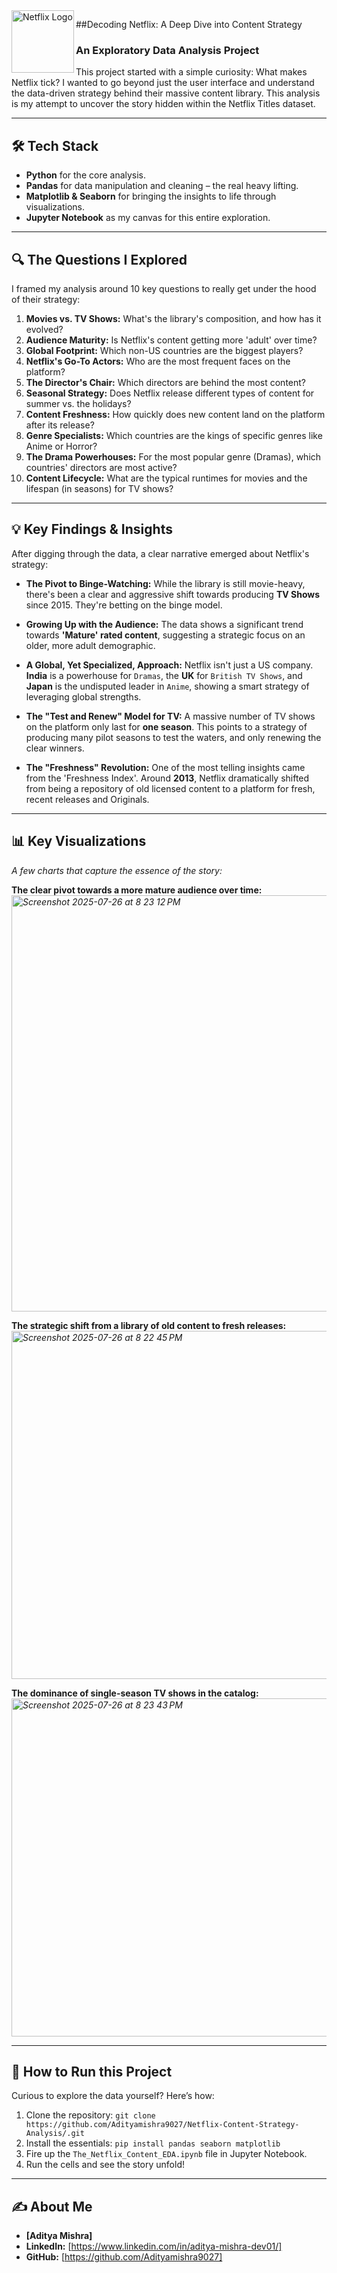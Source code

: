 <img src="https://upload.wikimedia.org/wikipedia/commons/thumb/0/08/Netflix_2015_logo.svg/150px-Netflix_2015_logo.svg.png" alt="Netflix Logo" align="left" width="100px"/>



##Decoding Netflix: A Deep Dive into Content Strategy

### An Exploratory Data Analysis Project

This project started with a simple curiosity: What makes Netflix tick? I wanted to go beyond just the user interface and understand the data-driven strategy behind their massive content library. This analysis is my attempt to uncover the story hidden within the Netflix Titles dataset.

---

## 🛠️ Tech Stack

* **Python** for the core analysis.
* **Pandas** for data manipulation and cleaning – the real heavy lifting.
* **Matplotlib & Seaborn** for bringing the insights to life through visualizations.
* **Jupyter Notebook** as my canvas for this entire exploration.

---

## 🔍 The Questions I Explored

I framed my analysis around 10 key questions to really get under the hood of their strategy:

1.  **Movies vs. TV Shows:** What's the library's composition, and how has it evolved?
2.  **Audience Maturity:** Is Netflix's content getting more 'adult' over time?
3.  **Global Footprint:** Which non-US countries are the biggest players?
4.  **Netflix's Go-To Actors:** Who are the most frequent faces on the platform?
5.  **The Director's Chair:** Which directors are behind the most content?
6.  **Seasonal Strategy:** Does Netflix release different types of content for summer vs. the holidays?
7.  **Content Freshness:** How quickly does new content land on the platform after its release?
8.  **Genre Specialists:** Which countries are the kings of specific genres like Anime or Horror?
9.  **The Drama Powerhouses:** For the most popular genre (Dramas), which countries' directors are most active?
10. **Content Lifecycle:** What are the typical runtimes for movies and the lifespan (in seasons) for TV shows?

---

## 💡 Key Findings & Insights

After digging through the data, a clear narrative emerged about Netflix's strategy:

* **The Pivot to Binge-Watching:** While the library is still movie-heavy, there's been a clear and aggressive shift towards producing **TV Shows** since 2015. They're betting on the binge model.

* **Growing Up with the Audience:** The data shows a significant trend towards **'Mature' rated content**, suggesting a strategic focus on an older, more adult demographic.

* **A Global, Yet Specialized, Approach:** Netflix isn't just a US company. **India** is a powerhouse for `Dramas`, the **UK** for `British TV Shows`, and **Japan** is the undisputed leader in `Anime`, showing a smart strategy of leveraging global strengths.

* **The "Test and Renew" Model for TV:** A massive number of TV shows on the platform only last for **one season**. This points to a strategy of producing many pilot seasons to test the waters, and only renewing the clear winners.

* **The "Freshness" Revolution:** One of the most telling insights came from the 'Freshness Index'. Around **2013**, Netflix dramatically shifted from being a repository of old licensed content to a platform for fresh, recent releases and Originals.

---

## 📊 Key Visualizations

*A few charts that capture the essence of the story:*

**The clear pivot towards a more mature audience over time:**
*<img width="1152" height="666" alt="Screenshot 2025-07-26 at 8 23 12 PM" src="https://github.com/user-attachments/assets/8382cb7e-032b-4081-8eaa-68cd02b261f9" />*


**The strategic shift from a library of old content to fresh releases:**
*<img width="1116" height="557" alt="Screenshot 2025-07-26 at 8 22 45 PM" src="https://github.com/user-attachments/assets/027a9296-cba3-4582-8954-a3a2b8b92ccc" />*


**The dominance of single-season TV shows in the catalog:**
*<img width="1110" height="541" alt="Screenshot 2025-07-26 at 8 23 43 PM" src="https://github.com/user-attachments/assets/496729bb-b154-4058-bc01-836beb2e2dac" />*


---

## 🚀 How to Run this Project

Curious to explore the data yourself? Here’s how:

1.  Clone the repository: `git clone https://github.com/Adityamishra9027/Netflix-Content-Strategy-Analysis/.git`
2.  Install the essentials: `pip install pandas seaborn matplotlib`
3.  Fire up the `The_Netflix_Content_EDA.ipynb` file in Jupyter Notebook.
4.  Run the cells and see the story unfold!

---

## ✍️ About Me

* **[Aditya Mishra]**
* **LinkedIn:** [https://www.linkedin.com/in/aditya-mishra-dev01/]
* **GitHub:** [https://github.com/Adityamishra9027]
